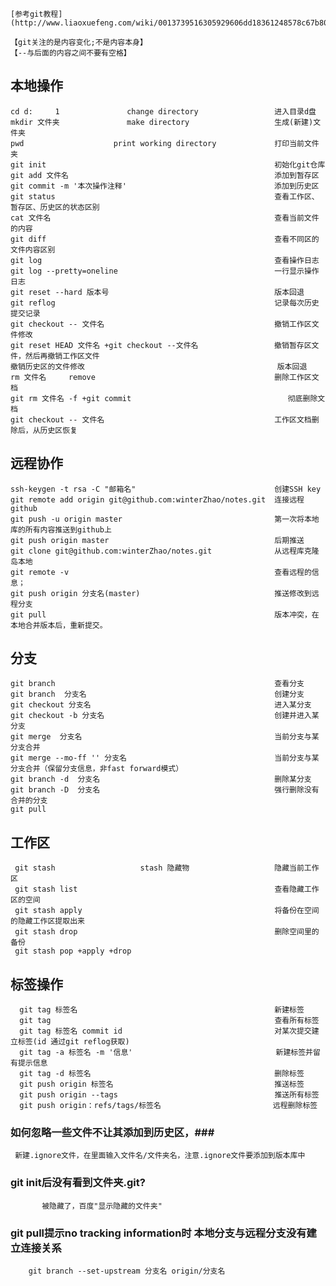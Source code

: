 
    [参考git教程](http://www.liaoxuefeng.com/wiki/0013739516305929606dd18361248578c67b8067c8c017b000);

    【git关注的是内容变化;不是内容本身】
    【--与后面的内容之间不要有空格】

## 本地操作 ##
    cd d:     1               change directory                 进入目录d盘
    mkdir 文件夹               make directory                   生成(新建)文件夹
    pwd                    print working directory             打印当前文件夹
    git init                                                   初始化git仓库
    git add 文件名                                              添加到暂存区
    git commit -m '本次操作注释'                                 添加到历史区
    git status                                                 查看工作区、暂存区、历史区的状态区别
    cat 文件名                                                  查看当前文件的内容
    git diff                                                   查看不同区的文件内容区别
    git log                                                    查看操作日志
    git log --pretty=oneline                                   一行显示操作日志
    git reset --hard 版本号                                     版本回退
    git reflog                                                 记录每次历史提交记录
    git checkout -- 文件名                                      撤销工作区文件修改
    git reset HEAD 文件名 +git checkout --文件名                 撤销暂存区文件，然后再撤销工作区文件
    撤销历史区的文件修改                                           版本回退
    rm 文件名     remove                                        删除工作区文档
    git rm 文件名 -f +git commit                                   彻底删除文档
    git checkout -- 文件名                                      工作区文档删除后，从历史区恢复


## 远程协作 ##
    ssh-keygen -t rsa -C "邮箱名"                               创建SSH key
    git remote add origin git@github.com:winterZhao/notes.git  连接远程github
    git push -u origin master                                  第一次将本地库的所有内容推送到github上
    git push origin master                                     后期推送
    git clone git@github.com:winterZhao/notes.git              从远程库克隆岛本地
    git remote -v                                              查看远程的信息；
    git push origin 分支名(master)                              推送修改到远程分支
    git pull                                                   版本冲突，在本地合并版本后，重新提交。





## 分支 ##
    git branch                                                 查看分支
    git branch  分支名                                          创建分支
    git checkout 分支名                                         进入某分支
    git checkout -b 分支名                                      创建并进入某分支
    git merge  分支名                                           当前分支与某分支合并
    git merge --mo-ff '' 分支名                                 当前分支与某分支合并（保留分支信息，非fast forward模式）
    git branch -d  分支名                                       删除某分支
    git branch -D  分支名                                       强行删除没有合并的分支
    git pull

## 工作区 ##
     git stash                   stash 隐藏物                   隐藏当前工作区
     git stash list                                            查看隐藏工作区的空间
     git stash apply                                           将备份在空间的隐藏工作区提取出来
     git stash drop                                            删除空间里的备份
     git stash pop +apply +drop



## 标签操作 ##
      git tag 标签名                                            新建标签
      git tag                                                  查看所有标签
      git tag 标签名 commit id                                  对某次提交建立标签(id 通过git reflog获取)
      git tag -a 标签名 -m '信息'                                新建标签并留有提示信息
      git tag -d 标签名                                         删除标签
      git push origin 标签名                                    推送标签
      git push origin --tags                                   推送所有标签
      git push origin：refs/tags/标签名                         远程删除标签





### 如何忽略一些文件不让其添加到历史区，###
     新建.ignore文件，在里面输入文件名/文件夹名，注意.ignore文件要添加到版本库中




### git init后没有看到文件夹.git?
           被隐藏了，百度"显示隐藏的文件夹"

### git pull提示no tracking information时 本地分支与远程分支没有建立连接关系 ###
        git branch --set-upstream 分支名 origin/分支名